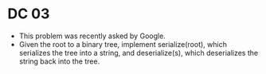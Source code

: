 # DC 03
- This problem was recently asked by Google.
- Given the root to a binary tree, implement serialize(root), which serializes the tree into a string, and deserialize(s), which deserializes the string back into the tree.
